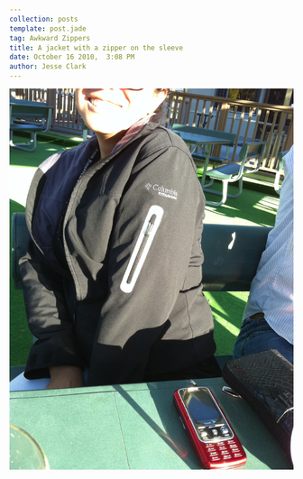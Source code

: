 ```yaml
---
collection: posts
template: post.jade
tag: Awkward Zippers
title: A jacket with a zipper on the sleeve
date: October 16 2010,  3:08 PM
author: Jesse Clark
---
```


<img src='/awkward-zippers/16258042-photo.JPG'>
